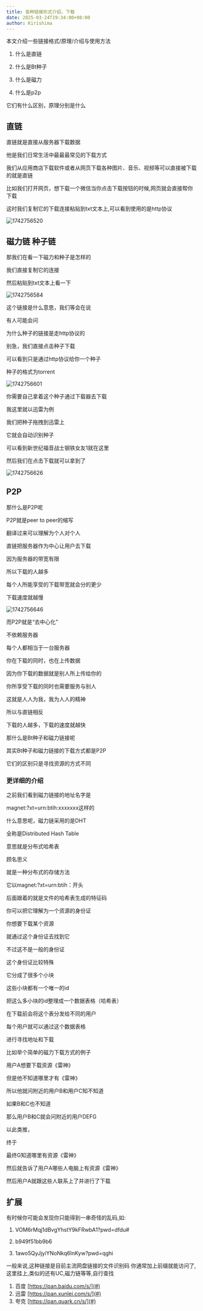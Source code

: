 ```yaml
---
title: 各种链接形式介绍，下载
date: 2025-03-24T19:34:00+08:00
author: Kirishima
---
```


本文介绍一些链接格式/原理/介绍与使用方法

<!--more-->

1. 什么是直链

2. 什么是Bt种子

3. 什么是磁力

4. 什么是p2p

它们有什么区别，原理分别是什么

## 直链

直链就是直接从服务器下载数据

他是我们日常生活中最最最常见的下载方式

我们从应用商店下载软件或者从网页下载各种图片、音乐、视频等可以直接被下载的就是直链

比如我们打开网页，想下载一个微信当你点击下载按钮的时候,网页就会直接帮你下载

这时我们复制它的下载连接粘贴到txt文本上,可以看到使用的是http协议

![1742756520](/img/1742756520.avif)

## 磁力链 种子链

那我们在看一下磁力和种子是怎样的

我们直接复制它的连接

然后粘贴到txt文本上看一下

![1742756584](/img/1742756584.avif)

这个链接是什么意思，我们等会在说

有人可能会问

为什么种子的链接是走http协议的

别急，我们直接点击种子下载

可以看到只是通过http协议给你一个种子

种子的格式为torrent

![1742756601](/img/1742756601.avif)

你需要自己拿着这个种子通过下载器去下载

我这里就以迅雷为例

我们把种子拖拽到迅雷上

它就会自动识别种子

可以看到新世纪福音战士钢铁女友1就在这里

然后我们在点击下载就可以拿到了

![1742756626](/img/1742756626.avif)

## P2P

那什么是P2P呢

P2P就是peer to peer的缩写

翻译过来可以理解为个人对个人

直链把服务器作为中心让用户去下载

因为服务器的带宽有限

所以下载的人越多

每个人所能享受的下载带宽就会分的更少

下载速度就越慢

![1742756646](/img/1742756646.avif)

而P2P就是“去中心化”

不依赖服务器

每个人都相当于一台服务器

你在下载的同时，也在上传数据

因为你下载的数据就是别人所上传给你的

你所享受下载的同时也需要服务与别人

这就是人人为我，我为人人的精神

所以与直链相反

下载的人越多，下载的速度就越快

那什么是Bt种子和磁力链接呢

其实Bt种子和磁力链接的下载方式都是P2P

它们的区别只是寻找资源的方式不同

### 更详细的介绍

之前我们看到磁力链接的地址名字是

magnet:?xt=urn:btih:xxxxxxx这样的

什么意思呢，磁力链采用的是DHT

全称是Distributed Hash Table

意思就是分布式哈希表

顾名思义

就是一种分布式的存储方法

它以magnet:?xt=urn:btih：开头

后面跟着的就是文件的哈希表生成的特征码

你可以把它理解为一个资源的身份证

你想要下载某个资源

就通过这个身份证去找到它

不过这不是一般的身份证

这个身份证比较特殊

它分成了很多个小块

这些小块都有一个唯一的id

把这么多小块的id整理成一个数据表格（哈希表）

在下载前会将这个表分发给不同的用户

每个用户就可以通过这个数据表格

进行寻找地址和下载

比如举个简单的磁力下载方式的例子

用户A想要下载资源《雷神》

但是他不知道哪里才有《雷神》

所以他就问附近的用户B和用户C知不知道

如果B和C也不知道

那么用户B和C就会问附近的用户DEFG

以此类推，

终于

最终G知道哪里有资源《雷神》

然后就告诉了用户A哪些人电脑上有资源《雷神》

然后用户A就跟这些人联系上了并进行了下载

## 扩展

有时候你可能会发现你只能得到一串奇怪的乱码,如:

1. VOM6rMqj1dBvgYhstY9kFRwbA1?pwd=dfdu#

2. b949f51bb9b6

3. 1awo5QyJjyiYNoNkq6InKyw?pwd=qghi

一般来说,这种链接是目前主流网盘链接的文件识别码
你通常加上前缀就能访问了,这里挂上,类似的还有UC,磁力链等等,自行查找

1. 百度 [https://pan.baidu.com/s/](#)
2. 迅雷 [https://pan.xunlei.com/s/](#)
3. 夸克 [https://pan.quark.cn/s/](#)
